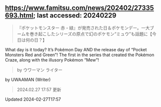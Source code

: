 ## https://www.famitsu.com/news/202402/27335693.html; last accessed: 20240229

>『ポケットモンスター 赤・緑』が発売された日＆ポケモンデー。一大ブームを巻き起こしたシリーズの原点で幻のポケモン“ミュウ”も話題に【今日は何の日？】

What day is it today? It’s Pokémon Day AND the release day of “Pocket Monsters Red and Green”! The first in the series that created the Pokémon Craze, along with the illusory Pokémon “Mew”!

> by ウワーマン ライター

by UWAAMAN (Writer)

> 2024.02.27 17:57 更新

Updated 2024-02-27T17:57
